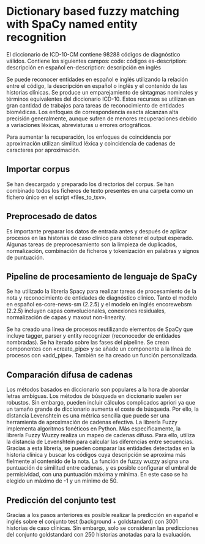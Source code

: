 # Dictionary based fuzzy matching with SpaCy named entity recognition

El diccionario de ICD-10-CM contiene 98288 códigos de diagnóstico válidos. Contiene los siguientes campos:
code: códigos
es-description: descripción en español
en-description: descripción en inglés

Se puede reconocer entidades en español e inglés utilizando la relación entre el código, la descripción en español o inglés y el contenido de las historias clínicas.
Se produce un emparejamiento de sintagmas nominales y términos equivalentes del diccionario ICD-10. Estos recursos se utilizan en gran cantidad de trabajos para tareas
de reconocimiento de entidades biomédicas. Los enfoques de correspondencia exacta alcanzan alta precisión generalmente, aunque sufren de menores recuperaciones debido a
variaciones léxicas, abreviaturas u errores ortográficos. 

Para aumentar la recuperación, los enfoques de coincidencia por aproximación utilizan similitud léxica y coincidencia de cadenas de caracteres por aproximación.

## Importar corpus
Se han descargado y preparado los directorios del corpus. Se han combinado todos los ficheros de texto presentes en una carpeta como un fichero único en el script «files_to_tsv».

## Preprocesado de datos
Es importante preparar los datos de entrada antes y después de aplicar procesos en las historias de caso clínico para obtener el output esperado. Algunas tareas de preprocesamiento son la limpieza de duplicados, normalización, combinación de ficheros y tokenización en palabras y signos de puntuación.

## Pipeline de procesamiento de lenguaje de SpaCy
Se ha utilizado la librería Spacy para realizar tareas de procesamiento de la nota y reconocimiento de entidades de diagnóstico clínico. Tanto el modelo en español es-core-news-sm (2.2.5) y el modelo en inglés encorewebsm (2.2.5) incluyen capas convolucionales, conexiones residuales, normalización de capas y maxout non-linearity.

Se ha creado una línea de procesos reutilizando elementos de SpaCy que incluye tagger, parser y entity recognizer (reconocedor de entidades nombradas). Se ha iterado sobre
las fases del pipeline. Se crean componentes con «create_pipe» y se añade un componente a la línea de procesos con «add_pipe». También se ha creado un función personalizada.

## Comparación difusa de cadenas
Los métodos basados en diccionario son populares a la hora de abordar letras ambiguas. Los métodos de búsqueda en diccionario suelen ser robustos. Sin embargo, pueden
incluir cálculos complicados apriori ya que un tamaño grande de diccionario aumenta el coste de búsqueda. Por ello, la distancia Levenshtein es una métrica sencilla que
puede ser una herramienta de aproximación de cadenas efectiva.  La librería Fuzzy implementa algoritmos fonéticos en Python. Más específicamente, la librería Fuzzy Wuzzy realiza un mapeo de cadenas difuso. Para ello, utiliza la distancia de Levenshtein para calcular las diferencias entre secuencias. Gracias a esta librería, se pueden comparar las entidades detectadas en la historia clínica y buscar los códigos cuya descripción se aproxima más fielmente al contenido de la nota. La función de fuzzy wuzzy asigna una puntuación de similitud entre cadenas, y es posible configurar el umbral de permisividad, con una puntuación máxima y mínima. En este caso se ha elegido un máximo de -1 y un mínimo de 50.

 ## Predicción del conjunto test
Gracias a los pasos anteriores es posible realizar la predicción en español e inglés sobre el conjunto test (background + goldstandard) con 3001 historias de caso clínicas. Sin
embargo, solo se consideran las predicciones del conjunto goldstandard con 250 historias anotadas para la evaluación.





